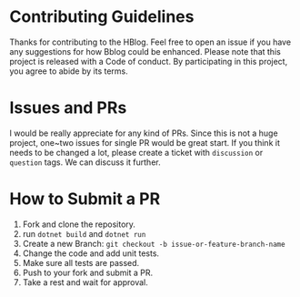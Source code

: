 # Contributing Guidelines
Thanks for contributing to the HBlog. Feel free to open an issue if you have any suggestions for how Bblog could be enhanced.
Please note that this project is released with a Code of conduct. By participating in this project, you agree to abide by its terms.

# Issues and PRs
I would be really appreciate for any kind of PRs. Since this is not a huge project, one~two issues for single PR would be great start. If you think it needs to be changed a lot, please create a ticket with `discussion` or `question` tags. We can discuss it further.

# How to Submit a PR
1. Fork and clone the repository.
2. run `dotnet build` and `dotnet run`
3. Create a new Branch: `git checkout -b issue-or-feature-branch-name`
4. Change the code and add unit tests.
5. Make sure all tests are passed.
6. Push to your fork and submit a PR.
7. Take a rest and wait for approval.

